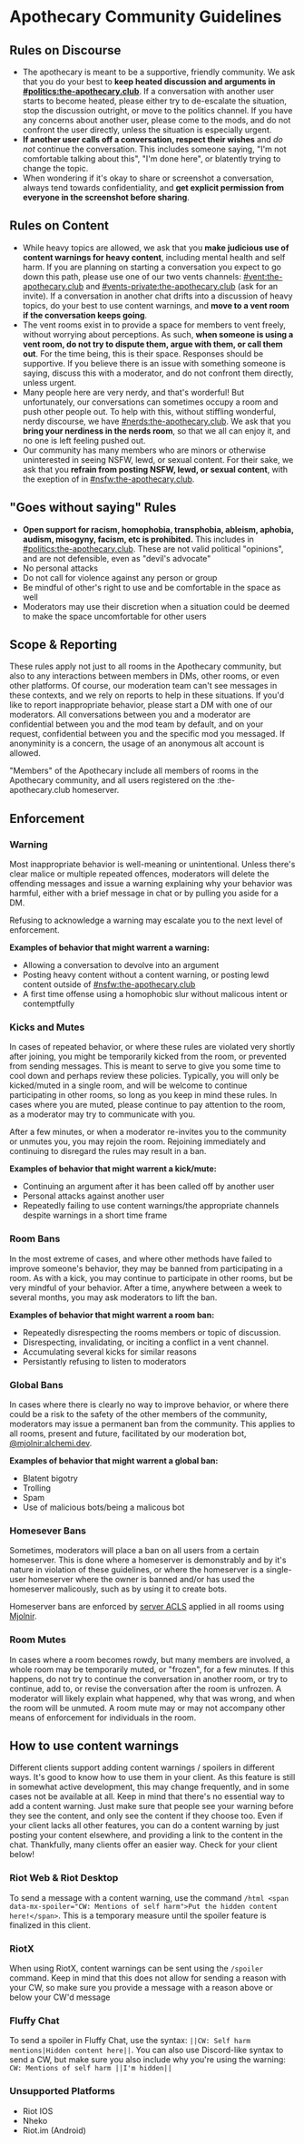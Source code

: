 # Apothecary Community Guidelines

## Rules on Discourse

- The apothecary is meant to be a supportive, friendly community.  We ask that you do your best to **keep heated discussion and arguments in [#politics:the-apothecary.club]**.  If a conversation with another user starts to become heated, please either try to de-escalate the situation, stop the discussion outright, or move to the politics channel.  If you have any concerns about another user, please come to the mods, and do not confront the user directly, unless the situation is especially urgent.
- **If another user calls off a conversation, respect their wishes** and *do not* continue the conversation.  This includes someone saying, "I'm not comfortable talking about this", "I'm done here", or blatently trying to change the topic.
- When wondering if it's okay to share or screenshot a conversation, always tend towards confidentiality, and **get explicit permission from everyone in the screenshot before sharing**.

## Rules on Content

- While heavy topics are allowed, we ask that you **make judicious use of content warnings for heavy content**, including mental health and self harm.  If you are planning on starting a conversation you expect to go down this path, please use one of our two vents channels: [#vent:the-apothecary.club] and [#vents-private:the-apothecary.club] (ask for an invite).  If a conversation in another chat drifts into a discussion of heavy topics, do your best to use content warnings, and **move to a vent room if the conversation keeps going**.
- The vent rooms exist in to provide a space for members to vent freely, without worrying about perceptions.  As such, **when someone is using a vent room, do not try to dispute them, argue with them, or call them out**.  For the time being, this is their space.  Responses should be supportive.  If you believe there is an issue with something someone is saying, discuss this with a moderator, and do not confront them directly, unless urgent.
- Many people here are very nerdy, and that's worderful!  But unfortunately, our conversations can sometimes occupy a room and push other people out.  To help with this, without stiffling wonderful, nerdy discourse, we have [#nerds:the-apothecary.club].  We ask that you **bring your nerdiness in the nerds room**, so that we all can enjoy it, and no one is left feeling pushed out.
- Our community has many members who are minors or otherwise uninterested in seeing NSFW, lewd, or sexual content.  For their sake, we ask that you **refrain from posting NSFW, lewd, or sexual content**, with the exeption of in [#nsfw:the-apothecary.club].

## "Goes without saying" Rules

- **Open support for racism, homophobia, transphobia, ableism, aphobia, audism, misogyny, facism, etc is prohibited.**  This includes in [#politics:the-apothecary.club].  These are not valid political "opinions", and are not defensible, even as "devil's advocate"
- No personal attacks
- Do not call for violence against any person or group
- Be mindful of other's right to use and be comfortable in the space as well
- Moderators may use their discretion when a situation could be deemed to make the space uncomfortable for other users

## Scope & Reporting

These rules apply not just to all rooms in the Apothecary community, but also to any interactions between members in DMs, other rooms, or even other platforms.  Of course, our moderation team can't see messages in these contexts, and we rely on reports to help in these situations.  If you'd like to report inappropriate behavior, please start a DM with one of our moderators.  All conversations between you and a moderator are confidential between you and the mod team by default, and on your request, confidential between you and the specific mod you messaged.  If anonyminity is a concern, the usage of an anonymous alt account is allowed.

"Members" of the Apothecary include all members of rooms in the Apothecary community, and all users registered on the :the-apothecary.club homeserver.

## Enforcement

### Warning

Most inappropriate behavior is well-meaning or unintentional.  Unless there's clear malice or multiple repeated offences, moderators will delete the offending messages and issue a warning explaining why your behavior was harmful, either with a brief message in chat or by pulling you aside for a DM.

Refusing to acknowledge a warning may escalate you to the next level of enforcement.

**Examples of behavior that might warrent a warning:**

- Allowing a conversation to devolve into an argument
- Posting heavy content without a content warning, or posting lewd content outside of [#nsfw:the-apothecary.club]
- A first time offense using a homophobic slur without malicous intent or contemptfully

### Kicks and Mutes

In cases of repeated behavior, or where these rules are violated very shortly after joining, you might be temporarily kicked from the room, or prevented from sending messages.  This is meant to serve to give you some time to cool down and perhaps review these policies.  Typically, you will only be kicked/muted in a single room, and will be welcome to continue participating in other rooms, so long as you keep in mind these rules.  In cases where you are muted, please continue to pay attention to the room, as a moderator may try to communicate with you.

After a few minutes, or when a moderator re-invites you to the community or unmutes you, you may rejoin the room.  Rejoining immediately and continuing to disregard the rules may result in a ban.

**Examples of behavior that might warrent a kick/mute:**

- Continuing an argument after it has been called off by another user
- Personal attacks against another user
- Repeatedly failing to use content warnings/the appropriate channels despite warnings in a short time frame

### Room Bans

In the most extreme of cases, and where other methods have failed to improve someone's behavior, they may be banned from participating in a room.  As with a kick, you may continue to participate in other rooms, but be very mindful of your behavior.  After a time, anywhere between a week to several months, you may ask moderators to lift the ban.

**Examples of behavior that might warrent a room ban:**

- Repeatedly disrespecting the rooms members or topic of discussion.
- Disrespecting, invalidating, or inciting a conflict in a vent channel.
- Accumulating several kicks for similar reasons
- Persistantly refusing to listen to moderators

### Global Bans

In cases where there is clearly no way to improve behavior, or where there could be a risk to the safety of the other members of the community, moderators may issue a permanent ban from the community.  This applies to all rooms, present and future, facilitated by our moderation bot, [@mjolnir:alchemi.dev].

**Examples of behavior that might warrent a global ban:**

- Blatent bigotry
- Trolling
- Spam
- Use of malicious bots/being a malicous bot

### Homesever Bans

Sometimes, moderators will place a ban on all users from a certain homeserver.  This is done where a homeserver is demonstrably and by it's nature in violation of these guidelines, or where the homeserver is a single-user homeserver where the owner is banned and/or has used the homeserver malicously, such as by using it to create bots.

Homeserver bans are enforced by [server ACLS][1] applied in all rooms using [Mjolnir][@mjolnir:alchemi.dev].

### Room Mutes

In cases where a room becomes rowdy, but many members are involved, a whole room may be temporarily muted, or "frozen", for a few minutes.  If this happens, do not try to continue the conversation in another room, or try to continue, add to, or revise the conversation after the room is unfrozen.  A moderator will likely explain what happened, why that was wrong, and when the room will be unmuted.  A room mute may or may not accompany other means of enforcement for individuals in the room.

## How to use content warnings

Different clients support adding content warnings / spoilers in different ways.  It's good to know how to use them in your client.  As this feature is still in somewhat active development, this may change frequently, and in some cases not be available at all.  Keep in mind that there's no essential way to add a content warning.  Just make sure that people see your warning before they see the content, and only see the content if they choose too.  Even if your client lacks all other features, you can do a content warning by just posting your content elsewhere, and providing a link to the content in the chat.  Thankfully, many clients offer an easier way.  Check for your client below!

### Riot Web & Riot Desktop

To send a message with a content warning, use the command `/html <span data-mx-spoiler="CW: Mentions of self harm">Put the hidden content here!</span>`.  This is a temporary measure until the spoiler feature is finalized in this client.

### RiotX

When using RiotX, content warnings can be sent using the `/spoiler` command.  Keep in mind that this does not allow for sending a reason with your CW, so make sure you provide a message with a reason above or below your CW'd message

### Fluffy Chat

To send a spoiler in Fluffy Chat, use the syntax: `||CW: Self harm mentions|Hidden content here||`.  You can also use Discord-like syntax to send a CW, but make sure you also include why you're using the warning:  `CW: Mentions of self harm ||I'm hidden||`

### Unsupported Platforms

- Riot IOS
- Nheko
- Riot.im (Android)

[#politics:the-apothecary.club]: https://matrix.to/#/!bEDCVipdjtcNSSgFOK:matrix.org?via=the-apothecary.club
[#vent:the-apothecary.club]: https://matrix.to/#/!bsfcpQHdPYlzJMbuTi:matrix.org?via=the-apothecary.club
[#vents-private:the-apothecary.club]: https://matrix.to/#/!uatbnTlCncLwOJlApG:the-apothecary.club?via=the-apothecary.club
[#nerds:the-apothecary.club]: https://matrix.to/#/!PtPiIQBYQfbUtsDtmo:matrix.org?via=the-apothecary.club
[#nsfw:the-apothecary.club]: https://matrix.to/#/!XLZYNJXxTKCiRDzEEg:the-apothecary.club?via=the-apothecary.club
[@mjolnir:alchemi.dev]: https://matrix.to/#/@mjolnir:alchemi.dev
[ponies.im]: https://ponies.im/_matrix/client/develop
[1]: https://matrix.org/docs/guides/moderation#banning-servers-from-rooms-server-acls

